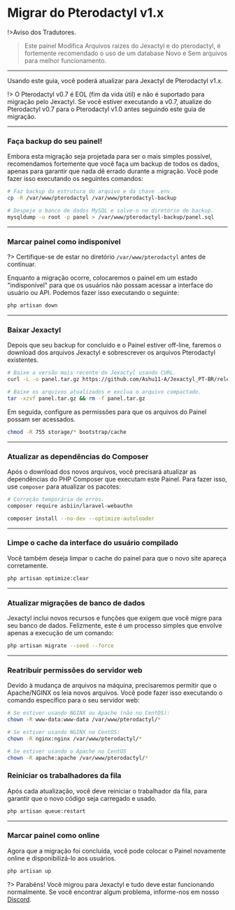 # Migrar do Pterodactyl v1.x

!>Aviso dos Tradutores.

>Este painel Modifica Arquivos raizes do Jexactyl e do pterodactyl, é fortemente recomendado o uso de um database Novo e Sem arquivos para melhor funcionamento.

***

Usando este guia, você poderá atualizar para Jexactyl de Pterodactyl v1.x.

!> O Pterodactyl v0.7 é EOL (fim da vida útil) e não é suportado para migração pelo Jexactyl.
Se você estiver executando a v0.7, atualize do Pterodactyl v0.7 para o Pterodactyl v1.0 antes
seguindo este guia de migração.

***

### Faça backup do seu painel!

Embora esta migração seja projetada para ser o mais simples possível, recomendamos fortemente que você faça um backup
de todos os dados, apenas para garantir que nada dê errado durante a migração.
Você pode fazer isso executando os seguintes comandos:

```bash
# Faz backup da estrutura do arquivo e da chave .env.
cp -R /var/www/pterodactyl /var/www/pterodactyl-backup

# Despeje o banco de dados MySQL e salve-o no diretório de backup.
mysqldump -u root -p panel > /var/www/pterodactyl-backup/panel.sql
```

***

### Marcar painel como indisponível

?> Certifique-se de estar no diretório `/var/www/pterodactyl` antes de continuar.

Enquanto a migração ocorre, colocaremos o painel em um estado "indisponível" para que os usuários não possam
acessar a interface do usuário ou API. Podemos fazer isso executando o seguinte:

```bash
php artisan down
```

***

### Baixar Jexactyl

Depois que seu backup for concluído e o Painel estiver off-line, faremos o download dos arquivos Jexactyl
e sobrescrever os arquivos Pterodactyl existentes.

```bash
# Baixe a versão mais recente do Jexactyl usando CURL.
curl -L -o panel.tar.gz https://github.com/Ashu11-A/Jexactyl_PT-BR/releases/latest/download/panel.tar.gz

# Baixe os arquivos atualizados e exclua o arquivo compactado.
tar -xzvf panel.tar.gz && rm -f panel.tar.gz
```

Em seguida, configure as permissões para que os arquivos do Painel possam ser acessados.

```bash
chmod -R 755 storage/* bootstrap/cache
```

***

### Atualizar as dependências do Composer

Após o download dos novos arquivos, você precisará atualizar as dependências do PHP Composer
que executam este Painel. Para fazer isso, use `composer` para atualizar os pacotes:

```bash
# Correção temporária de erros.
composer require asbiin/laravel-webauthn

composer install --no-dev --optimize-autoloader
```

***

### Limpe o cache da interface do usuário compilado

Você também deseja limpar o cache do painel para que o novo site apareça corretamente.

```bash
php artisan optimize:clear
```

***

### Atualizar migrações de banco de dados

Jexactyl inclui novos recursos e funções que exigem que você migre para seu banco de dados.
Felizmente, este é um processo simples que envolve apenas a execução de um comando:

```bash
php artisan migrate --seed --force
```

***

### Reatribuir permissões do servidor web

Devido à mudança de arquivos na máquina, precisaremos permitir que o Apache/NGINX os leia
novos arquivos. Você pode fazer isso executando o comando específico para o seu servidor web:

```bash
# Se estiver usando NGINX ou Apache (não no CentOS):
chown -R www-data:www-data /var/www/pterodactyl/*

# Se estiver usando NGINX no CentOS:
chown -R nginx:nginx /var/www/pterodactyl/*

# Se estiver usando o Apache no CentOS
chown -R apache:apache /var/www/pterodactyl/*
```

### Reiniciar os trabalhadores da fila

Após cada atualização, você deve reiniciar o trabalhador da fila, para garantir que o novo código seja carregado e usado.

```bash
php artisan queue:restart
```

***

### Marcar painel como online

Agora que a migração foi concluída, você pode colocar o Painel novamente online e disponibilizá-lo aos usuários.

```bash
php artisan up
```

?>
Parabéns! Você migrou para Jexactyl e tudo deve estar funcionando normalmente.
Se você encontrar algum problema, informe-nos em nosso [Discord](discord.gg/8r7n7mU33R).
